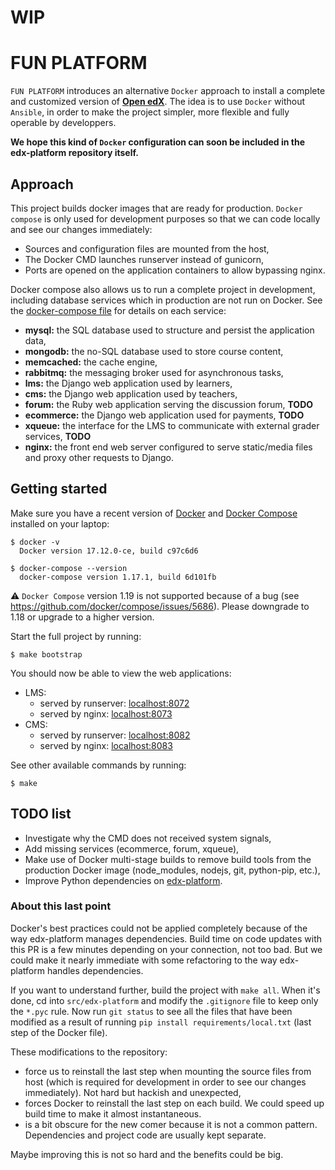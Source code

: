 # WIP

# FUN PLATFORM

`FUN PLATFORM` introduces an alternative `Docker` approach to install a complete and customized version of **[Open edX](https://open.edx.org)**. The idea is to use `Docker` without `Ansible`, in order to make the project simpler, more flexible and fully operable by developpers.

**We hope this kind of `Docker` configuration can soon be included in the edx-platform repository itself.**


## Approach

This project builds docker images that are ready for production. `Docker compose` is only used for development purposes so that we can code locally and see our changes immediately:

- Sources and configuration files are mounted from the host,
- The Docker CMD launches runserver instead of gunicorn,
- Ports are opened on the application containers to allow bypassing nginx.

Docker compose also allows us to run a complete project in development, including database services which in production are not run on Docker. See the [docker-compose file](./docker-compose.yml) for details on each service:

- **mysql:** the SQL database used to structure and persist the application data,
- **mongodb:** the no-SQL database used to store course content,
- **memcached:** the cache engine,
- **rabbitmq:** the messaging broker used for asynchronous tasks,
- **lms:** the Django web application used by learners,
- **cms:** the Django web application used by teachers,
- **forum:** the Ruby web application serving the discussion forum, **TODO**
- **ecommerce:** the Django web application used for payments, **TODO**
- **xqueue:** the interface for the LMS to communicate with external grader services, **TODO**
- **nginx:** the front end web server configured to serve static/media files and proxy other requests to Django.


## Getting started

Make sure you have a recent version of [Docker](https://docs.docker.com/install) and [Docker Compose](https://docs.docker.com/compose/install) installed on your laptop:

    $ docker -v
      Docker version 17.12.0-ce, build c97c6d6

    $ docker-compose --version
      docker-compose version 1.17.1, build 6d101fb

⚠️ `Docker Compose` version 1.19 is not supported because of a bug (see https://github.com/docker/compose/issues/5686). Please downgrade to 1.18 or upgrade to a higher version.

Start the full project by running:

    $ make bootstrap

You should now be able to view the web applications:

- LMS:
    * served by runserver: [localhost:8072](http://localhost:8072)
    * served by nginx: [localhost:8073](http://localhost:8073)
- CMS:
    * served by runserver: [localhost:8082](http://localhost:8082)
    * served by nginx: [localhost:8083](http://localhost:8083)

See other available commands by running:

    $ make


## TODO list

- Investigate why the CMD does not received system signals,
- Add missing services (ecommerce, forum, xqueue),
- Make use of Docker multi-stage builds to remove build tools from the production Docker image (node_modules, nodejs, git, python-pip, etc.),
- Improve Python dependencies on [edx-platform](https://github.com/edx/edx-platform).

### About this last point

Docker's best practices could not be applied completely because of the way edx-platform manages dependencies. Build time on code updates with this PR is a few minutes depending on your connection, not too bad. But we could make it nearly immediate with some refactoring to the way edx-platform handles dependencies.

If you want to understand further, build the project with `make all`. When it's done, cd into `src/edx-platform` and modify the `.gitignore` file to keep only the `*.pyc` rule. Now run `git status` to see all the files that have been modified as a result of running `pip install requirements/local.txt` (last step of the Docker file).

These modifications to the repository:

- force us to reinstall the last step when mounting the source files from host (which is required for development in order to see our changes immediately). Not hard but hackish and unexpected,
- forces Docker to reinstall the last step on each build. We could speed up build time to make it almost instantaneous.
- is a bit obscure for the new comer because it is not a common pattern. Dependencies and project code are usually kept separate. 

Maybe improving this is not so hard and the benefits could be big.
